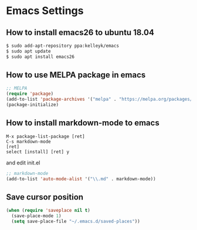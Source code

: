 # Emacs Settings

## How to install emacs26 to ubuntu 18.04
```.sh
$ sudo add-apt-repository ppa:kelleyk/emacs
$ sudo apt update
$ sudo apt install emacs26
```

## How to use MELPA package in emacs
```~/.emacs.d/init.el
;; MELPA
(require 'package)
(add-to-list 'package-archives '("melpa" . "https://melpa.org/packages/"))
(package-initialize)
```

## How to install markdown-mode to emacs
```
M-x package-list-package [ret]
C-s markdown-mode
[ret]
select [install] [ret] y
```
and edit init.el<br>
```~/.emacs.d/init.el
;; markdown-mode
(add-to-list 'auto-mode-alist '("\\.md" . markdown-mode))
```

## Save cursor position
```~/.emacs.d/init.el
(when (require 'saveplace nil t)
  (save-place-mode 1)
  (setq save-place-file "~/.emacs.d/saved-places"))
```
